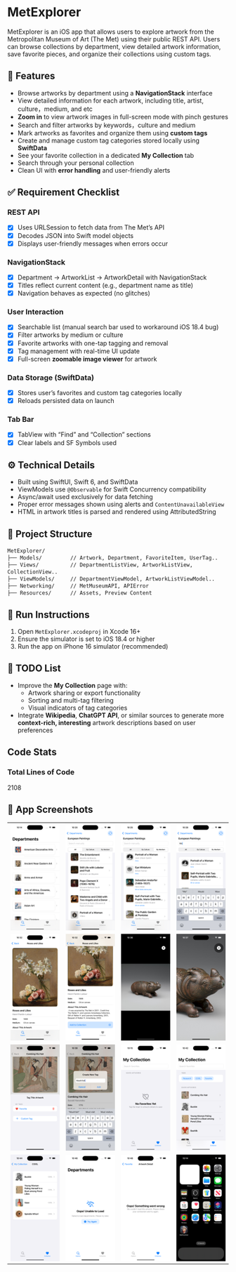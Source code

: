 # MetExplorer

  MetExplorer is an iOS app that allows users to explore artwork from the Metropolitan Museum of Art (The Met) using their public REST API. Users can browse collections by department, view detailed artwork information, save favorite pieces, and organize their collections using custom tags.

  ## 📱 Features

  - Browse artworks by department using a **NavigationStack** interface
  - View detailed information for each artwork, including title, artist, culture，medium, and etc
  - **Zoom in** to view artwork images in full-screen mode with pinch gestures
  - Search and filter artworks by keywords，culture and medium
  - Mark artworks as favorites and organize them using **custom tags**
  - Create and manage custom tag categories stored locally using **SwiftData**
  - See your favorite collection in a dedicated **My Collection** tab
  - Search through your personal collection
  - Clean UI with **error handling** and user-friendly alerts

  ## ✅ Requirement Checklist

  ### REST API 
  - [x] Uses URLSession to fetch data from The Met’s API
  - [x] Decodes JSON into Swift model objects
  - [x] Displays user-friendly messages when errors occur

  ### NavigationStack
  - [x] Department → ArtworkList → ArtworkDetail with NavigationStack
  - [x] Titles reflect current content (e.g., department name as title)
  - [x] Navigation behaves as expected (no glitches)

  ### User Interaction 
  - [x] Searchable list (manual search bar used to workaround iOS 18.4 bug)
  - [x] Filter artworks by medium or culture
  - [x] Favorite artworks with one-tap tagging and removal
  - [x] Tag management with real-time UI update
  - [x] Full-screen **zoomable image viewer** for artwork

  ### Data Storage (SwiftData) 
  - [x] Stores user’s favorites and custom tag categories locally
  - [x] Reloads persisted data on launch

  ### Tab Bar 
  - [x] TabView with “Find” and “Collection” sections
  - [x] Clear labels and SF Symbols used

  ## ⚙️ Technical Details
  - Built using SwiftUI, Swift 6, and SwiftData
  - ViewModels use `@Observable` for Swift Concurrency compatibility
  - Async/await used exclusively for data fetching
  - Proper error messages shown using alerts and `ContentUnavailableView`
  - HTML in artwork titles is parsed and rendered using AttributedString

  ## 📁 Project Structure
  ```
  MetExplorer/
  ├── Models/         // Artwork, Department, FavoriteItem, UserTag..
  ├── Views/          // DepartmentListView, ArtworkListView, CollectionView..
  ├── ViewModels/     // DepartmentViewModel, ArtworkListViewModel..
  ├── Networking/     // MetMuseumAPI, APIError
  ├── Resources/      // Assets, Preview Content
  ```

  ## 🚀 Run Instructions
  1. Open `MetExplorer.xcodeproj` in Xcode 16+
  2. Ensure the simulator is set to iOS 18.4 or higher
  3. Run the app on iPhone 16 simulator (recommended)

  ## 🧭 TODO List
  - Improve the **My Collection** page with:
    - Artwork sharing or export functionality
    - Sorting and multi-tag filtering
    - Visual indicators of tag categories
  - Integrate **Wikipedia**, **ChatGPT API**, or similar sources to generate more **context-rich, interesting** artwork descriptions based on user preferences

  ## Code Stats
  ### Total Lines of Code
  2108

## 📸 App Screenshots

<table>
  <tr>
    <td><img src="Screenshots/Department.png" width="200px"/></td>
    <td><img src="Screenshots/Artwork List.png" width="200px"/></td>
    <td><img src="Screenshots/Artwork Filter.png" width="200px"/></td>
    <td><img src="Screenshots/Artwork Search.png" width="200px"/></td>
  </tr>
  <tr>
    <td><img src="Screenshots/Artwork Detail 1.png" width="200px"/></td>
    <td><img src="Screenshots/Artwork Detail 2.png" width="200px"/></td>
    <td><img src="Screenshots/Artwork Detail 3.png" width="200px"/></td>
    <td><img src="Screenshots/Artwork Detail 4.png" width="200px"/></td>
  </tr>
  <tr>
    <td><img src="Screenshots/Add to Collection.png" width="200px"/></td>
    <td><img src="Screenshots/Custom Tag.png" width="200px"/></td>
    <td><img src="Screenshots/Collection Without Artwork.png" width="200px"/></td>
    <td><img src="Screenshots/Collection.png" width="200px"/></td>
  </tr>
  <tr>
    <td><img src="Screenshots/Tag Artworks.png" width="200px"/></td>
    <td><img src="Screenshots/Error Handle 1.png" width="200px"/></td>
    <td><img src="Screenshots/Error Handle 2.png" width="200px"/></td>
    <td><img src="Screenshots/App.png" width="200px"/></td>
  </tr>
</table>
